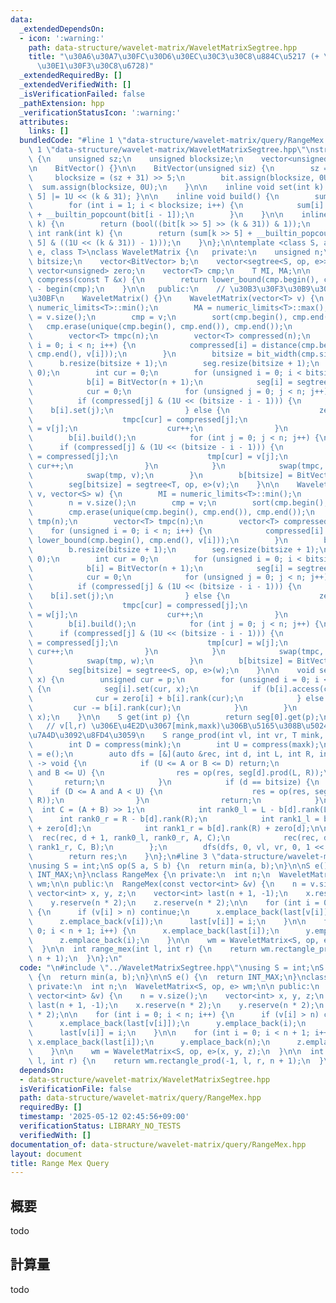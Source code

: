 ```yaml
---
data:
  _extendedDependsOn:
  - icon: ':warning:'
    path: data-structure/wavelet-matrix/WaveletMatrixSegtree.hpp
    title: "\u30A6\u30A7\u30FC\u30D6\u30EC\u30C3\u30C8\u884C\u5217 (+ \u30BB\u30B0\
      \u30E1\u30F3\u30C8\u6728)"
  _extendedRequiredBy: []
  _extendedVerifiedWith: []
  _isVerificationFailed: false
  _pathExtension: hpp
  _verificationStatusIcon: ':warning:'
  attributes:
    links: []
  bundledCode: "#line 1 \"data-structure/wavelet-matrix/query/RangeMex.hpp\"\n\n#line\
    \ 1 \"data-structure/wavelet-matrix/WaveletMatrixSegtree.hpp\"\nstruct BitVector\
    \ {\n    unsigned sz;\n    unsigned blocksize;\n    vector<unsigned> bit, sum;\n\
    \n    BitVector() {}\n\n    BitVector(unsigned siz) {\n        sz = siz;\n   \
    \     blocksize = (sz + 31) >> 5;\n        bit.assign(blocksize, 0U);\n      \
    \  sum.assign(blocksize, 0U);\n    }\n\n    inline void set(int k) { bit[k >>\
    \ 5] |= 1U << (k & 31); }\n\n    inline void build() {\n        sum[0] = 0U;\n\
    \        for (int i = 1; i < blocksize; i++) {\n            sum[i] = sum[i - 1]\
    \ + __builtin_popcount(bit[i - 1]);\n        }\n    }\n\n    inline bool access(unsigned\
    \ k) {\n        return (bool((bit[k >> 5] >> (k & 31)) & 1));\n    }\n\n    inline\
    \ int rank(int k) {\n        return (sum[k >> 5] + __builtin_popcount(bit[k >>\
    \ 5] & ((1U << (k & 31)) - 1)));\n    }\n};\n\ntemplate <class S, auto op, auto\
    \ e, class T>\nclass WaveletMatrix {\n   private:\n    unsigned n;\n    unsigned\
    \ bitsize;\n    vector<BitVector> b;\n    vector<segtree<S, op, e>> seg;\n   \
    \ vector<unsigned> zero;\n    vector<T> cmp;\n    T MI, MA;\n\n    inline unsigned\
    \ compress(const T &x) {\n        return lower_bound(cmp.begin(), cmp.end(), x)\
    \ - begin(cmp);\n    }\n\n   public:\n    // \u30B3\u30F3\u30B9\u30C8\u30E9\u30AF\
    \u30BF\n    WaveletMatrix() {}\n    WaveletMatrix(vector<T> v) {\n        MI =\
    \ numeric_limits<T>::min();\n        MA = numeric_limits<T>::max();\n        n\
    \ = v.size();\n        cmp = v;\n        sort(cmp.begin(), cmp.end());\n     \
    \   cmp.erase(unique(cmp.begin(), cmp.end()), cmp.end());\n        vector<T> tmp(n);\n\
    \        vector<T> tmpc(n);\n        vector<T> compressed(n);\n        for (unsigned\
    \ i = 0; i < n; i++) {\n            compressed[i] = distance(cmp.begin(), lower_bound(cmp.begin(),\
    \ cmp.end(), v[i]));\n        }\n        bitsize = bit_width(cmp.size());\n  \
    \      b.resize(bitsize + 1);\n        seg.resize(bitsize + 1);\n        zero.resize(bitsize,\
    \ 0);\n        int cur = 0;\n        for (unsigned i = 0; i < bitsize; i++) {\n\
    \            b[i] = BitVector(n + 1);\n            seg[i] = segtree<T, op, e>(v);\n\
    \            cur = 0;\n            for (unsigned j = 0; j < n; j++) {\n      \
    \          if (compressed[j] & (1U << (bitsize - i - 1))) {\n                \
    \    b[i].set(j);\n                } else {\n                    zero[i]++;\n\
    \                    tmpc[cur] = compressed[j];\n                    tmp[cur]\
    \ = v[j];\n                    cur++;\n                }\n            }\n    \
    \        b[i].build();\n            for (int j = 0; j < n; j++) {\n          \
    \      if (compressed[j] & (1U << (bitsize - i - 1))) {\n                    tmpc[cur]\
    \ = compressed[j];\n                    tmp[cur] = v[j];\n                   \
    \ cur++;\n                }\n            }\n            swap(tmpc, compressed);\n\
    \            swap(tmp, v);\n        }\n        b[bitsize] = BitVector(n + 1);\n\
    \        seg[bitsize] = segtree<T, op, e>(v);\n    }\n\n    WaveletMatrix(vector<T>\
    \ v, vector<S> w) {\n        MI = numeric_limits<T>::min();\n        MA = numeric_limits<T>::max();\n\
    \        n = v.size();\n        cmp = v;\n        sort(cmp.begin(), cmp.end());\n\
    \        cmp.erase(unique(cmp.begin(), cmp.end()), cmp.end());\n        vector<S>\
    \ tmp(n);\n        vector<T> tmpc(n);\n        vector<T> compressed(n);\n    \
    \    for (unsigned i = 0; i < n; i++) {\n            compressed[i] = distance(cmp.begin(),\
    \ lower_bound(cmp.begin(), cmp.end(), v[i]));\n        }\n        bitsize = bit_width(cmp.size());\n\
    \        b.resize(bitsize + 1);\n        seg.resize(bitsize + 1);\n        zero.resize(bitsize,\
    \ 0);\n        int cur = 0;\n        for (unsigned i = 0; i < bitsize; i++) {\n\
    \            b[i] = BitVector(n + 1);\n            seg[i] = segtree<S, op, e>(w);\n\
    \            cur = 0;\n            for (unsigned j = 0; j < n; j++) {\n      \
    \          if (compressed[j] & (1U << (bitsize - i - 1))) {\n                \
    \    b[i].set(j);\n                } else {\n                    zero[i]++;\n\
    \                    tmpc[cur] = compressed[j];\n                    tmp[cur]\
    \ = w[j];\n                    cur++;\n                }\n            }\n    \
    \        b[i].build();\n            for (int j = 0; j < n; j++) {\n          \
    \      if (compressed[j] & (1U << (bitsize - i - 1))) {\n                    tmpc[cur]\
    \ = compressed[j];\n                    tmp[cur] = w[j];\n                   \
    \ cur++;\n                }\n            }\n            swap(tmpc, compressed);\n\
    \            swap(tmp, w);\n        }\n        b[bitsize] = BitVector(n + 1);\n\
    \        seg[bitsize] = segtree<S, op, e>(w);\n    }\n\n    void set(int p, S\
    \ x) {\n        unsigned cur = p;\n        for (unsigned i = 0; i < bitsize; i++)\
    \ {\n            seg[i].set(cur, x);\n            if (b[i].access(cur)) {\n  \
    \              cur = zero[i] + b[i].rank(cur);\n            } else {\n       \
    \         cur -= b[i].rank(cur);\n            }\n        }\n        seg[bitsize].set(cur,\
    \ x);\n    }\n\n    S get(int p) {\n        return seg[0].get(p);\n    }\n\n \
    \   // v[l,r) \u306E\u4E2D\u3067[mink,maxk)\u306B\u5165\u308B\u5024\u306E\u7DCF\
    \u7A4D\u3092\u8FD4\u3059\n    S range_prod(int vl, int vr, T mink, T maxk) {\n\
    \        int D = compress(mink);\n        int U = compress(maxk);\n        S res\
    \ = e();\n        auto dfs = [&](auto &rec, int d, int L, int R, int A, int B)\
    \ -> void {\n            if (U <= A or B <= D) return;\n            if (D <= A\
    \ and B <= U) {\n                res = op(res, seg[d].prod(L, R));\n         \
    \       return;\n            }\n            if (d == bitsize) {\n            \
    \    if (D <= A and A < U) {\n                    res = op(res, seg[bitsize].prod(L,\
    \ R));\n                }\n                return;\n            }\n          \
    \  int C = (A + B) >> 1;\n            int rank0_l = L - b[d].rank(L);\n      \
    \      int rank0_r = R - b[d].rank(R);\n            int rank1_l = b[d].rank(L)\
    \ + zero[d];\n            int rank1_r = b[d].rank(R) + zero[d];\n\n          \
    \  rec(rec, d + 1, rank0_l, rank0_r, A, C);\n            rec(rec, d + 1, rank1_l,\
    \ rank1_r, C, B);\n        };\n        dfs(dfs, 0, vl, vr, 0, 1 << bitsize);\n\
    \        return res;\n    }\n};\n#line 3 \"data-structure/wavelet-matrix/query/RangeMex.hpp\"\
    \nusing S = int;\nS op(S a, S b) {\n  return min(a, b);\n}\n\nS e() {\n  return\
    \ INT_MAX;\n}\nclass RangeMex {\n private:\n  int n;\n  WaveletMatrix<S, op, e>\
    \ wm;\n\n public:\n  RangeMex(const vector<int> &v) {\n    n = v.size();\n   \
    \ vector<int> x, y, z;\n    vector<int> last(n + 1, -1);\n    x.reserve(n * 2);\n\
    \    y.reserve(n * 2);\n    z.reserve(n * 2);\n\n    for (int i = 0; i < n; i++)\
    \ {\n      if (v[i] > n) continue;\n      x.emplace_back(last[v[i]]);\n      y.emplace_back(i);\n\
    \      z.emplace_back(v[i]);\n      last[v[i]] = i;\n    }\n\n    for (int i =\
    \ 0; i < n + 1; i++) {\n      x.emplace_back(last[i]);\n      y.emplace_back(n);\n\
    \      z.emplace_back(i);\n    }\n\n    wm = WaveletMatrix<S, op, e>(x, y, z);\n\
    \  }\n\n  int range_mex(int l, int r) {\n    return wm.rectangle_prod(-1, l, r,\
    \ n + 1);\n  }\n};\n"
  code: "\n#include \"../WaveletMatrixSegtree.hpp\"\nusing S = int;\nS op(S a, S b)\
    \ {\n  return min(a, b);\n}\n\nS e() {\n  return INT_MAX;\n}\nclass RangeMex {\n\
    \ private:\n  int n;\n  WaveletMatrix<S, op, e> wm;\n\n public:\n  RangeMex(const\
    \ vector<int> &v) {\n    n = v.size();\n    vector<int> x, y, z;\n    vector<int>\
    \ last(n + 1, -1);\n    x.reserve(n * 2);\n    y.reserve(n * 2);\n    z.reserve(n\
    \ * 2);\n\n    for (int i = 0; i < n; i++) {\n      if (v[i] > n) continue;\n\
    \      x.emplace_back(last[v[i]]);\n      y.emplace_back(i);\n      z.emplace_back(v[i]);\n\
    \      last[v[i]] = i;\n    }\n\n    for (int i = 0; i < n + 1; i++) {\n     \
    \ x.emplace_back(last[i]);\n      y.emplace_back(n);\n      z.emplace_back(i);\n\
    \    }\n\n    wm = WaveletMatrix<S, op, e>(x, y, z);\n  }\n\n  int range_mex(int\
    \ l, int r) {\n    return wm.rectangle_prod(-1, l, r, n + 1);\n  }\n};"
  dependsOn:
  - data-structure/wavelet-matrix/WaveletMatrixSegtree.hpp
  isVerificationFile: false
  path: data-structure/wavelet-matrix/query/RangeMex.hpp
  requiredBy: []
  timestamp: '2025-05-12 02:45:56+09:00'
  verificationStatus: LIBRARY_NO_TESTS
  verifiedWith: []
documentation_of: data-structure/wavelet-matrix/query/RangeMex.hpp
layout: document
title: Range Mex Query
---
```


## 概要

todo

## 計算量
todo